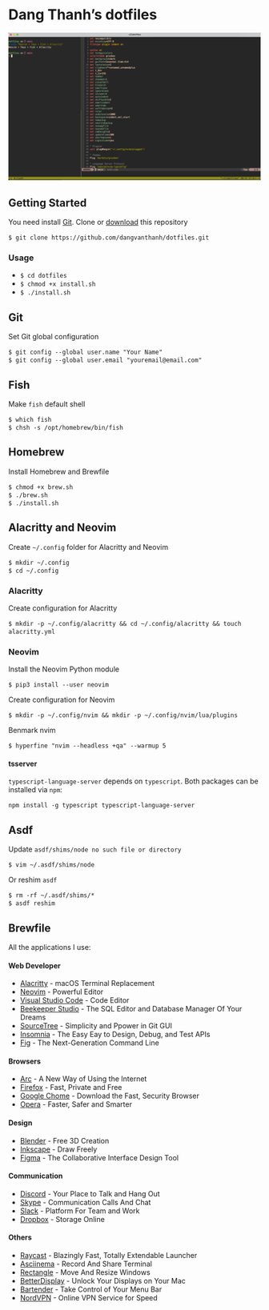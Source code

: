 # Dang Thanh’s dotfiles

![](screenshot.png)

## Getting Started

You need install [Git](https://git-scm.com/). Clone or [download](https://github.com/dangvanthanh/dotfiles/archive/master.zip) this repository

```shell 
$ git clone https://github.com/dangvanthanh/dotfiles.git
```

### Usage

- `$ cd dotfiles`
- `$ chmod +x install.sh`
- `$ ./install.sh`

## Git

Set Git global configuration

```shell
$ git config --global user.name "Your Name"
$ git config --global user.email "youremail@email.com"
```

## Fish

Make `fish` default shell

```shell
$ which fish
$ chsh -s /opt/homebrew/bin/fish
```

## Homebrew

Install Homebrew and Brewfile

```shell
$ chmod +x brew.sh
$ ./brew.sh
$ ./install.sh
```

## Alacritty and Neovim

Create `~/.config` folder for Alacritty and Neovim

```
$ mkdir ~/.config
$ cd ~/.config
```

### Alacritty

Create configuration for Alacritty

```shell
$ mkdir -p ~/.config/alacritty && cd ~/.config/alacritty && touch alacritty.yml
```

### Neovim

Install the Neovim Python module

```shell
$ pip3 install --user neovim
```

Create configuration for Neovim

```shell
$ mkdir -p ~/.config/nvim && mkdir -p ~/.config/nvim/lua/plugins
```

Benmark nvim

```shell
$ hyperfine "nvim --headless +qa" --warmup 5
```

#### tsserver

`typescript-language-server` depends on `typescript`. Both packages can be installed via `npm`:

```shell
npm install -g typescript typescript-language-server
```

## Asdf

Update `asdf/shims/node no such file or directory`

```shell
$ vim ~/.asdf/shims/node
```

Or reshim `asdf`

```shell
$ rm -rf ~/.asdf/shims/*
$ asdf reshim
```

## Brewfile

All the applications I use:

#### Web Developer

- [Alacritty](https://github.com/jwilm/alacritty) - macOS Terminal Replacement
- [Neovim](https://github.com/neovim/neovim) - Powerful Editor
- [Visual Studio Code](https://code.visualstudio.com/) - Code Editor
- [Beekeeper Studio](https://www.beekeeperstudio.io/) - The SQL Editor and Database Manager Of Your Dreams
- [SourceTree](https://www.sourcetreeapp.com/) - Simplicity and Ppower in Git GUI
- [Insomnia](https://insomnia.rest/) - The Easy Eay to Design, Debug, and Test APIs
- [Fig](https://fig.io/) - The Next-Generation Command Line

#### Browsers

- [Arc](https://arc.net/) - A New Way of Using the Internet
- [Firefox](https://www.mozilla.org/en-US/firefox/new/) - Fast, Private and Free
- [Google Chome](https://www.google.com/chrome/) - Download the Fast, Security Browser
- [Opera](https://www.opera.com/) - Faster, Safer and Smarter

#### Design

- [Blender](https://www.blender.org/) - Free 3D Creation
- [Inkscape](https://inkscape.org/) - Draw Freely
- [Figma](https://www.figma.com/) - The Collaborative Interface Design Tool

#### Communication

- [Discord](https://discord.com/) - Your Place to Talk and Hang Out
- [Skype](https://www.skype.com/en/) - Communication Calls And Chat
- [Slack](https://slack.com/) - Platform For Team and Work
- [Dropbox](https://www.dropbox.com/) - Storage Online

#### Others

- [Raycast](https://www.raycast.com/) - Blazingly Fast, Totally Extendable Launcher
- [Asciinema](https://asciinema.org/) - Record And Share Terminal
- [Rectangle](https://rectangleapp.com/) - Move And Resize Windows
- [BetterDisplay](https://github.com/waydabber/BetterDisplay) - Unlock Your Displays on Your Mac
- [Bartender](https://www.macbartender.com/Bartender5/) - Take Control of Your Menu Bar
- [NordVPN](https://nordvpn.com/) - Online VPN Service for Speed